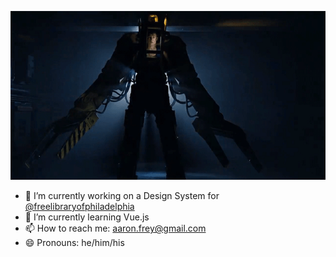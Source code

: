 <p align="center">
  <img src="./images/powerloader.gif?raw=true" alt="Get away from her..."/>
</p>

- 🔭 I’m currently working on a Design System for [@freelibraryofphiladelphia](https://github.com/freelibraryofphiladelphia)
- 🌱 I’m currently learning Vue.js
- 📫 How to reach me: [aaron.frey@gmail.com](mailto:aaron.frey@gmail.com)
- 😄 Pronouns: he/him/his
